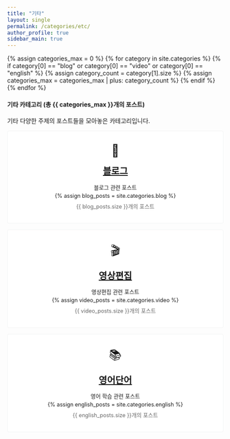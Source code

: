 ```yaml
---
title: "기타"
layout: single
permalink: /categories/etc/
author_profile: true
sidebar_main: true
---
```


{% assign categories_max = 0 %}
{% for category in site.categories %}
  {% if category[0] == "blog" or category[0] == "video" or category[0] == "english" %}
    {% assign category_count = category[1].size %}
    {% assign categories_max = categories_max | plus: category_count %}
  {% endif %}
{% endfor %}

<div class="notice">
  <h4>기타 카테고리 (총 {{ categories_max }}개의 포스트)</h4>
  <p>기타 다양한 주제의 포스트들을 모아놓은 카테고리입니다.</p>
</div>

<div class="grid__wrapper">
  <!-- 블로그 카테고리 -->
  <div class="grid__item" style="padding: 2em; text-align: center; border: 1px solid #f2f3f3; border-radius: 4px; margin-bottom: 1em; background: white;">
    <div style="font-size: 2em; margin-bottom: 0.5em;">📝</div>
    <div class="archive__item">
      <h2 class="archive__item-title no_toc" itemprop="headline" style="margin: 0 0 10px 0; padding-bottom: 0.3em;">
        <a href="/categories/blog" rel="permalink">블로그</a>
      </h2>
      <div class="archive__item-excerpt" style="margin-top: 0.5em; font-size: 0.9em; line-height: 1.5;">
        <p style="margin: 0;">블로그 관련 포스트</p>
        {% assign blog_posts = site.categories.blog %}
        <p style="margin: 0.5em 0 0 0; color: #666;">{{ blog_posts.size }}개의 포스트</p>
      </div>
    </div>
  </div>

  <!-- 영상편집 카테고리 -->
  <div class="grid__item" style="padding: 2em; text-align: center; border: 1px solid #f2f3f3; border-radius: 4px; margin-bottom: 1em; background: white;">
    <div style="font-size: 2em; margin-bottom: 0.5em;">🎬</div>
    <div class="archive__item">
      <h2 class="archive__item-title no_toc" itemprop="headline" style="margin: 0 0 10px 0; padding-bottom: 0.3em;">
        <a href="/categories/video" rel="permalink">영상편집</a>
      </h2>
      <div class="archive__item-excerpt" style="margin-top: 0.5em; font-size: 0.9em; line-height: 1.5;">
        <p style="margin: 0;">영상편집 관련 포스트</p>
        {% assign video_posts = site.categories.video %}
        <p style="margin: 0.5em 0 0 0; color: #666;">{{ video_posts.size }}개의 포스트</p>
      </div>
    </div>
  </div>

  <!-- 영어단어 카테고리 -->
  <div class="grid__item" style="padding: 2em; text-align: center; border: 1px solid #f2f3f3; border-radius: 4px; margin-bottom: 1em; background: white;">
    <div style="font-size: 2em; margin-bottom: 0.5em;">📚</div>
    <div class="archive__item">
      <h2 class="archive__item-title no_toc" itemprop="headline" style="margin: 0 0 10px 0; padding-bottom: 0.3em;">
        <a href="/categories/english" rel="permalink">영어단어</a>
      </h2>
      <div class="archive__item-excerpt" style="margin-top: 0.5em; font-size: 0.9em; line-height: 1.5;">
        <p style="margin: 0;">영어 학습 관련 포스트</p>
        {% assign english_posts = site.categories.english %}
        <p style="margin: 0.5em 0 0 0; color: #666;">{{ english_posts.size }}개의 포스트</p>
      </div>
    </div>
  </div>
</div> 